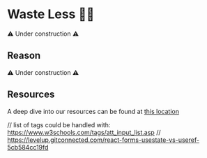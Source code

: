 # Waste Less 💚🍴

⚠️ Under construction ⚠️

## Reason

⚠️ Under construction ⚠️

## Resources

A deep dive into our resources can be found at [this location](docs/technical-aspects.md)

// list of tags could be handled with: https://www.w3schools.com/tags/att_input_list.asp
// https://levelup.gitconnected.com/react-forms-usestate-vs-useref-5cb584cc19fd